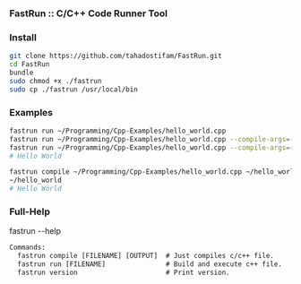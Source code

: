 ### FastRun :: C/C++ Code Runner Tool

### Install

```bash
git clone https://github.com/tahadostifam/FastRun.git
cd FastRun
bundle
sudo chmod +x ./fastrun
sudo cp ./fastrun /usr/local/bin
```

### Examples

```bash
fastrun run ~/Programming/Cpp-Examples/hello_world.cpp
fastrun run ~/Programming/Cpp-Examples/hello_world.cpp --compile-args=-Wall
fastrun run ~/Programming/Cpp-Examples/hello_world.cpp --compile-args=-Wall,-Weffc++,-Wextra,-Wsign-conversion
# Hello World
```

```bash
fastrun compile ~/Programming/Cpp-Examples/hello_world.cpp ~/hello_world
~/hello_world
# Hello World
```

### Full-Help

fastrun --help

```txt
Commands:
  fastrun compile [FILENAME] [OUTPUT]  # Just compiles c/c++ file.
  fastrun run [FILENAME]               # Build and execute c++ file.
  fastrun version                      # Print version.
```
